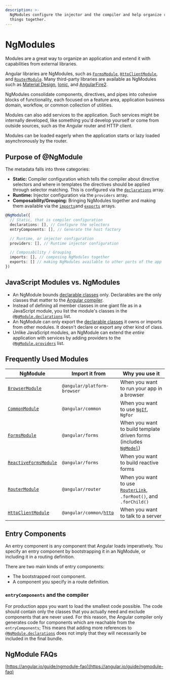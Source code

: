 ```yaml
---
description: >-
  NgModules configure the injector and the compiler and help organize related
  things together.
---
```


# NgModules

Modules are a great way to organize an application and extend it with capabilities from external libraries.

Angular libraries are NgModules, such as [`FormsModule`](https://angular.io/api/forms/FormsModule), [`HttpClientModule`](https://angular.io/api/common/http/HttpClientModule), and [`RouterModule`](https://angular.io/api/router/RouterModule). Many third-party libraries are available as NgModules such as [Material Design](https://material.angular.io/), [Ionic](https://ionicframework.com/), and [AngularFire2](https://github.com/angular/angularfire2).

NgModules consolidate components, directives, and pipes into cohesive blocks of functionality, each focused on a feature area, application business domain, workflow, or common collection of utilities.

Modules can also add services to the application. Such services might be internally developed, like something you'd develop yourself or come from outside sources, such as the Angular router and HTTP client.

Modules can be loaded eagerly when the application starts or lazy loaded asynchronously by the router.

## Purpose of @NgModule

The metadata falls into three categories:

* **Static:** Compiler configuration which tells the compiler about directive selectors and where in templates the directives should be applied through selector matching. This is configured via the [`declarations`](https://angular.io/api/core/NgModule#declarations) array.
* **Runtime:** Injector configuration via the `providers` array.
* **Composability/Grouping:** Bringing NgModules together and making them available via the [`imports`](https://angular.io/api/core/NgModule#imports)and [`exports`](https://angular.io/api/core/NgModule#exports) arrays.

```typescript
@NgModule({
  // Static, that is compiler configuration
  declarations: [], // Configure the selectors
  entryComponents: [], // Generate the host factory

  // Runtime, or injector configuration
  providers: [], // Runtime injector configuration

  // Composability / Grouping
  imports: [], // composing NgModules together
  exports: [] // making NgModules available to other parts of the app
})
```

## JavaScript Modules vs. NgModules

* An NgModule bounds [declarable classes](https://angular.io/guide/ngmodule-faq#q-declarable) only. Declarables are the only classes that matter to the [Angular compiler](https://angular.io/guide/ngmodule-faq#q-angular-compiler).
* Instead of defining all member classes in one giant file as in a JavaScript module, you list the module's classes in the `@`[`NgModule.declarations`](https://angular.io/api/core/NgModule#declarations) list.
* An NgModule can only export the [declarable classes](https://angular.io/guide/ngmodule-faq#q-declarable) it owns or imports from other modules. It doesn't declare or export any other kind of class.
* Unlike JavaScript modules, an NgModule can extend the _entire_ application with services by adding providers to the `@`[`NgModule.providers`](https://angular.io/api/core/NgModule#providers) list.

## Frequently Used Modules

| NgModule                                                                  | Import it from                                                 | Why you use it                                                                                                 |
| ------------------------------------------------------------------------- | -------------------------------------------------------------- | -------------------------------------------------------------------------------------------------------------- |
| [`BrowserModule`](https://angular.io/api/platform-browser/BrowserModule)  | `@angular/platform-browser`                                    | When you want to run your app in a browser                                                                     |
| [`CommonModule`](https://angular.io/api/common/CommonModule)              | `@angular/common`                                              | When you want to use [`NgIf`](https://angular.io/api/common/NgIf), `NgFor`                                     |
| [`FormsModule`](https://angular.io/api/forms/FormsModule)                 | `@angular/forms`                                               | When you want to build template driven forms (includes [`NgModel`](https://angular.io/api/forms/NgModel))      |
| [`ReactiveFormsModule`](https://angular.io/api/forms/ReactiveFormsModule) | `@angular/forms`                                               | When you want to build reactive forms                                                                          |
| [`RouterModule`](https://angular.io/api/router/RouterModule)              | `@angular/router`                                              | When you want to use [`RouterLink`](https://angular.io/api/router/RouterLink), `.forRoot()`, and `.forChild()` |
| [`HttpClientModule`](https://angular.io/api/common/http/HttpClientModule) | `@angular/common/`[`http`](https://angular.io/api/common/http) | When you want to talk to a server                                                                              |

## Entry Components

An entry component is any component that Angular loads imperatively. You specify an entry component by bootstrapping it in an NgModule, or including it in a routing definition.

There are two main kinds of entry components:

* The bootstrapped root component.
* A component you specify in a route definition.

### `entryComponents` and the compiler  <a href="#entrycomponents-and-the-compiler" id="entrycomponents-and-the-compiler"></a>

For production apps you want to load the smallest code possible. The code should contain only the classes that you actually need and exclude components that are never used. For this reason, the Angular compiler only generates code for components which are reachable from the `entryComponents`; This means that adding more references to `@`[`NgModule.declarations`](https://angular.io/api/core/NgModule#declarations) does not imply that they will necessarily be included in the final bundle.

## NgModule FAQs

[https://angular.io/guide/ngmodule-faq](https://angular.io/guide/ngmodule-faq)
